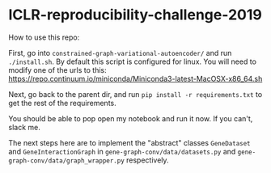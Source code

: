 # ICLR-reproducibility-challenge-2019

How to use this repo:

First, go into `constrained-graph-variational-autoencoder/` and run `./install.sh`. By default this script is configured for linux.
You will need to modify one of the urls to this: https://repo.continuum.io/miniconda/Miniconda3-latest-MacOSX-x86_64.sh

Next, go back to the parent dir, and run `pip install -r requirements.txt` to get the rest of the requirements. 

You should be able to pop open my notebook and run it now. If you can't, slack me. 

The next steps here are to implement the "abstract" classes `GeneDataset` and `GeneInteractionGraph` in `gene-graph-conv/data/datasets.py` and `gene-graph-conv/data/graph_wrapper.py` respectively.
